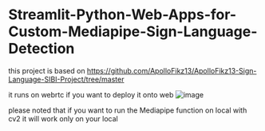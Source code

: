 # Streamlit-Python-Web-Apps-for-Custom-Mediapipe-Sign-Language-Detection

this project is based on https://github.com/ApolloFikz13/ApolloFikz13-Sign-Language-SIBI-Project/tree/master

it runs on webrtc if you want to deploy it onto web
![image](https://github.com/ApolloFikz13/Streamlit-Python-Web-Apps-for-Custom-Mediapipe-Sign-Language-Detection/assets/93188486/9950474b-4a58-4baf-a526-a6438400d14f)

please noted that if you want to run the Mediapipe function on local with cv2 it will work only on your local
